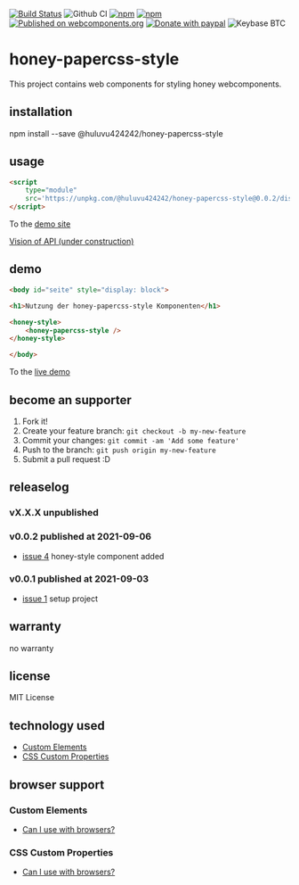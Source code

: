 [![Build Status](https://app.travis-ci.com/Huluvu424242/honey-papercss-style.svg?branch=master)](https://app.travis-ci.com/Huluvu424242/honey-papercss-style)
![Github CI](https://github.com/Huluvu424242/honey-papercss-style/workflows/Github%20CI/badge.svg)
[![npm](https://img.shields.io/npm/v/@huluvu424242/honey-papercss-style.svg)](https://www.npmjs.com/package/@huluvu424242/honey-papercss-style)
[![npm](https://img.shields.io/npm/dm/@huluvu424242/honey-papercss-style.svg)](https://www.npmjs.com/package/@huluvu424242/honey-papercss-style)
[![Published on webcomponents.org](https://img.shields.io/badge/webcomponents.org-published-blue.svg)](https://www.webcomponents.org/element/@huluvu424242/honey-papercss-style)
[![Donate with paypal](https://img.shields.io/badge/paypal-donate-yellow.svg)](https://paypal.me/huluvu424242)
![Keybase BTC](https://img.shields.io/keybase/btc/huluvu424242)
# honey-papercss-style 
This project contains web components for styling honey webcomponents. 

## installation

npm install --save @huluvu424242/honey-papercss-style

## usage

```html
<script 
    type="module" 
    src='https://unpkg.com/@huluvu424242/honey-papercss-style@0.0.2/dist/honey-papercss-style/honey-papercss-style.esm.js'>
</script>
```
To the [demo site](https://huluvu424242.github.io/honey-papercss-style/index.html)

[Vision of API (under construction)](src/components/honey-papercss-style/readme.md)

## demo

<!--
```
<custom-element-demo>
  <template>
    <link rel="import" href="docs/index.html">
    <next-code-block></next-code-block>
  </template>
</custom-element-demo>
```
-->
```html
<body id="seite" style="display: block">

<h1>Nutzung der honey-papercss-style Komponenten</h1>

<honey-style>
    <honey-papercss-style />
</honey-style>

</body>
```
To the [live demo](https://huluvu424242.github.io/honey-papercss-style/index.html)

## become an supporter

1. Fork it!
2. Create your feature branch: `git checkout -b my-new-feature`
3. Commit your changes: `git commit -am 'Add some feature'`
4. Push to the branch: `git push origin my-new-feature`
5. Submit a pull request :D

## releaselog

### vX.X.X unpublished

### v0.0.2 published at 2021-09-06

* [issue 4](https://github.com/Huluvu424242/honey-papercss-style/issues/4) honey-style component added

### v0.0.1 published at 2021-09-03

* [issue 1](https://github.com/Huluvu424242/honey-papercss-style/issues/1) setup project

## warranty

no warranty

## license

MIT License

## technology used

* [Custom Elements](https://developer.mozilla.org/en-US/docs/Web/API/Window/customElements)
* [CSS Custom Properties](https://developer.mozilla.org/en-US/docs/Web/CSS/Using_CSS_custom_properties)


## browser support

### Custom Elements

* [Can I use with browsers?](https://caniuse.com/#feat=mdn-api_window_customelements)

### CSS Custom Properties

* [Can I use with browsers?](https://caniuse.com/#search=css%20custom%20properties)

